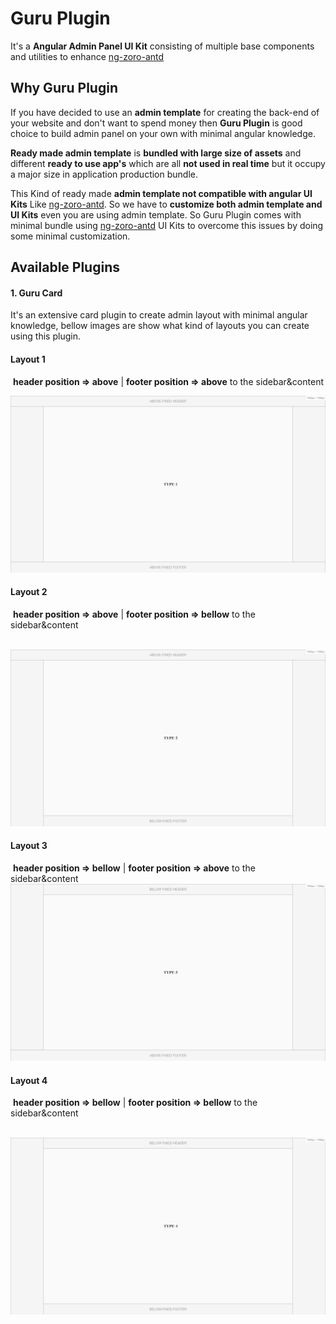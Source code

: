 # Guru Plugin
It's a **Angular Admin Panel UI Kit** consisting of multiple base components and utilities to enhance [ng-zoro-antd](https://ng.ant.design/docs/introduce/en "ng-zoro-antd")



## Why Guru Plugin

If you have decided to use an **admin template** for creating the back-end of your website and don't want to spend money then **Guru Plugin** is good choice to build admin panel on your own with minimal angular knowledge.

**Ready made admin template** is **bundled with large size of assets** and different **ready to use app's** which are all **not used in real time** but it occupy a major size in application production bundle.

This Kind of ready made **admin template not compatible with angular UI Kits** Like [ng-zoro-antd](https://ng.ant.design/docs/introduce/en "ng-zoro-antd"). So we have to **customize both admin template and UI Kits** even you are using admin template. So Guru Plugin comes with minimal bundle using [ng-zoro-antd](https://ng.ant.design/docs/introduce/en "ng-zoro-antd") UI Kits to overcome this issues by doing some minimal customization.



## Available Plugins

#### **1. Guru Card** 

It's an extensive card plugin to create admin layout with minimal angular knowledge, bellow images are show what kind of layouts you can create using this plugin.



#### Layout 1

​	**header position => above** | **footer position => above** to the sidebar&content

​	<img src=".\docs\screenshots\Type-1.JPG" alt="Type-1" style="zoom: 50%;" />



#### Layout 2

​	**header position => above** | **footer position => bellow**  to the sidebar&content

​	<img src=".\docs\screenshots\Type-2.JPG" style="zoom:50%;" />



#### Layout 3

​	**header position => bellow** | **footer position => above** to the sidebar&content
​	<img src=".\docs\screenshots\type-3.JPG" style="zoom:50%;" />



#### Layout 4

​	**header position => bellow** | **footer position => bellow** to the sidebar&content

​	<img src=".\docs\screenshots\type-4.JPG" style="zoom:50%;" />

